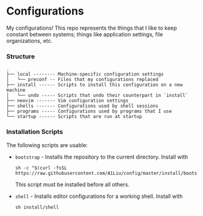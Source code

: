# Configurations
My configurations! This repo represents the things that I like to keep constant between systems; things like
application settings, file organizations, etc.

### Structure

```
.
├── local -------- Machine-specific configuration settings
│   └── preconf -- Files that my configurations replaced
├── install ------ Scripts to install this configuration on a new machine
│   └── undo ----- Scripts that undo their counterpart in `install`
├── neovim ------- Vim configuration settings
├── shells ------- Configurations used by shell sessions
├── programs ----- Configurations used by programs that I use
└── startup ------ Scripts that are run at startup
```

### Installation Scripts
The following scripts are usable:

- `bootstrap` - Installs the repository to the current directory. Install with

  ```
  sh -c "$(curl -fsSL https://raw.githubusercontent.com/A1Liu/config/master/install/bootstrap)"
  ```

  This script must be installed before all others.

- `shell` - Installs editor configurations for a working shell. Install with

  ```
  sh install/shell
  ```


